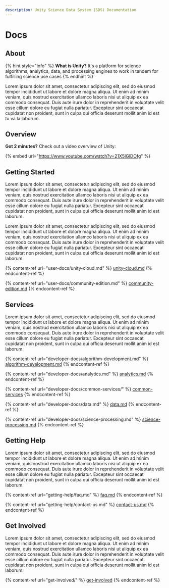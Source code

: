 ```yaml
---
description: Unity Science Data System (SDS) Documentation
---
```


# Docs

## About

{% hint style="info" %}
**What is Unity?** It's a platform for science algorithms, analytics, data, and processing engines to work in tandem for fulfilling science use cases
{% endhint %}

Lorem ipsum dolor sit amet, consectetur adipiscing elit, sed do eiusmod tempor incididunt ut labore et dolore magna aliqua. Ut enim ad minim veniam, quis nostrud exercitation ullamco laboris nisi ut aliquip ex ea commodo consequat. Duis aute irure dolor in reprehenderit in voluptate velit esse cillum dolore eu fugiat nulla pariatur. Excepteur sint occaecat cupidatat non proident, sunt in culpa qui officia deserunt mollit anim id est tu va la laborum.

## Overview

**Got 2 minutes?** Check out a video overview of Unity:

{% embed url="https://www.youtube.com/watch?v=21X5lGlDOfg" %}

## Getting Started

Lorem ipsum dolor sit amet, consectetur adipiscing elit, sed do eiusmod tempor incididunt ut labore et dolore magna aliqua. Ut enim ad minim veniam, quis nostrud exercitation ullamco laboris nisi ut aliquip ex ea commodo consequat. Duis aute irure dolor in reprehenderit in voluptate velit esse cillum dolore eu fugiat nulla pariatur. Excepteur sint occaecat cupidatat non proident, sunt in culpa qui officia deserunt mollit anim id est laborum.

Lorem ipsum dolor sit amet, consectetur adipiscing elit, sed do eiusmod tempor incididunt ut labore et dolore magna aliqua. Ut enim ad minim veniam, quis nostrud exercitation ullamco laboris nisi ut aliquip ex ea commodo consequat. Duis aute irure dolor in reprehenderit in voluptate velit esse cillum dolore eu fugiat nulla pariatur. Excepteur sint occaecat cupidatat non proident, sunt in culpa qui officia deserunt mollit anim id est laborum.

{% content-ref url="user-docs/unity-cloud.md" %}
[unity-cloud.md](user-docs/unity-cloud.md)
{% endcontent-ref %}

{% content-ref url="user-docs/community-edition.md" %}
[community-edition.md](user-docs/community-edition.md)
{% endcontent-ref %}

## Services

Lorem ipsum dolor sit amet, consectetur adipiscing elit, sed do eiusmod tempor incididunt ut labore et dolore magna aliqua. Ut enim ad minim veniam, quis nostrud exercitation ullamco laboris nisi ut aliquip ex ea commodo consequat. Duis aute irure dolor in reprehenderit in voluptate velit esse cillum dolore eu fugiat nulla pariatur. Excepteur sint occaecat cupidatat non proident, sunt in culpa qui officia deserunt mollit anim id est laborum.

{% content-ref url="developer-docs/algorithm-development.md" %}
[algorithm-development.md](developer-docs/algorithm-development.md)
{% endcontent-ref %}

{% content-ref url="developer-docs/analytics.md" %}
[analytics.md](developer-docs/analytics.md)
{% endcontent-ref %}

{% content-ref url="developer-docs/common-services/" %}
[common-services](developer-docs/common-services/)
{% endcontent-ref %}

{% content-ref url="developer-docs/data.md" %}
[data.md](developer-docs/data.md)
{% endcontent-ref %}

{% content-ref url="developer-docs/science-processing.md" %}
[science-processing.md](developer-docs/science-processing.md)
{% endcontent-ref %}

## Getting Help

Lorem ipsum dolor sit amet, consectetur adipiscing elit, sed do eiusmod tempor incididunt ut labore et dolore magna aliqua. Ut enim ad minim veniam, quis nostrud exercitation ullamco laboris nisi ut aliquip ex ea commodo consequat. Duis aute irure dolor in reprehenderit in voluptate velit esse cillum dolore eu fugiat nulla pariatur. Excepteur sint occaecat cupidatat non proident, sunt in culpa qui officia deserunt mollit anim id est laborum.

{% content-ref url="getting-help/faq.md" %}
[faq.md](getting-help/faq.md)
{% endcontent-ref %}

{% content-ref url="getting-help/contact-us.md" %}
[contact-us.md](getting-help/contact-us.md)
{% endcontent-ref %}

## Get Involved

Lorem ipsum dolor sit amet, consectetur adipiscing elit, sed do eiusmod tempor incididunt ut labore et dolore magna aliqua. Ut enim ad minim veniam, quis nostrud exercitation ullamco laboris nisi ut aliquip ex ea commodo consequat. Duis aute irure dolor in reprehenderit in voluptate velit esse cillum dolore eu fugiat nulla pariatur. Excepteur sint occaecat cupidatat non proident, sunt in culpa qui officia deserunt mollit anim id est laborum.

{% content-ref url="get-involved/" %}
[get-involved](get-involved/)
{% endcontent-ref %}
